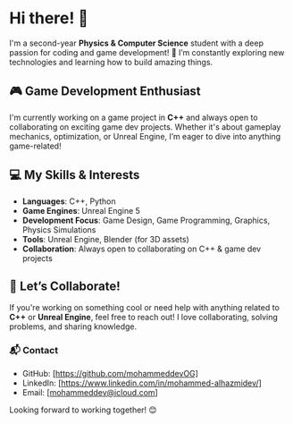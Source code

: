 # Hi there! 👋

I'm a second-year **Physics & Computer Science** student with a deep passion for coding and game development! 🚀 I’m constantly exploring new technologies and learning how to build amazing things.

## 🎮 Game Development Enthusiast
I'm currently working on a game project in **C++** and always open to collaborating on exciting game dev projects. Whether it's about gameplay mechanics, optimization, or Unreal Engine, I’m eager to dive into anything game-related!

## 💻 My Skills & Interests
- **Languages**: C++, Python
- **Game Engines**: Unreal Engine 5
- **Development Focus**: Game Design, Game Programming, Graphics, Physics Simulations
- **Tools**: Unreal Engine, Blender (for 3D assets)
- **Collaboration**: Always open to collaborating on C++ & game dev projects

## 🤝 Let’s Collaborate!
If you're working on something cool or need help with anything related to **C++** or **Unreal Engine**, feel free to reach out! I love collaborating, solving problems, and sharing knowledge. 

### 📬 Contact
- GitHub: [https://github.com/mohammeddevOG]
- LinkedIn: [https://www.linkedin.com/in/mohammed-alhazmidev/]
- Email: [mohammeddev@icloud.com]

Looking forward to working together! 😊
